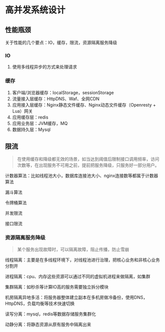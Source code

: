 # 高并发系统设计

## 性能瓶颈

关于性能的几个要点：IO，缓存，限流，资源隔离服务降级

### IO

1. 使用多线程异步的方式来处理请求

### 缓存

1. 客户端/浏览器缓存：localStorage，sessionStorage
2. 流量接入层缓存：HttpDNS、Waf、全网CDN
3. 应用接入层缓存：Nginx静态文件缓存、Nginx动态文件缓存（Openresty + Lua）网关
4. 应用缓存层：redis
5. 应用业务层：JVM缓存，MQ
6. 数据持久层：Mysql

## 限流

> 在使用缓存和降级都无效的场景，如当达到阈值后限制接口调用频率，访问次数等，在出现服务不可用之前，提前把服务降级，只服务好一部分用户。

计数器算法：比如线程池大小，数据库连接池大小、nginx连接数等都属于计数器算法

漏斗算法

令牌桶算法

并发限流

接口限流

### 资源隔离服务降级

> 某个服务出现故障时，可以隔离故障，阻止传播，防止雪崩

线程隔离：主要是在多线程环境下，对线程池进行治理，把核心业务和非核心业务分割开

进程隔离：cpu、内存这些资源可以通过不同的虚拟机进程来做隔离，如集群

集群隔离：如秒杀等计算IO高的服务需要独立拆分模块

机房隔离异地多活：将服务器整体建立副本在多机房做冷备份，使用DNS，HttpDNS，负载均衡等技术快速切换

读写分离：mysql，redis等数据存储服务集群化

动静分离：将静态资源从原有服务中隔离出来





